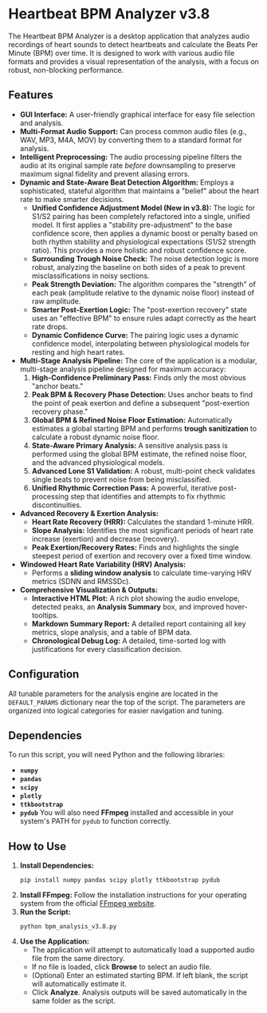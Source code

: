 # Heartbeat BPM Analyzer v3.8
The Heartbeat BPM Analyzer is a desktop application that analyzes audio recordings of heart sounds to detect heartbeats and calculate the Beats Per Minute (BPM) over time. It is designed to work with various audio file formats and provides a visual representation of the analysis, with a focus on robust, non-blocking performance.
## Features
- **GUI Interface:** A user-friendly graphical interface for easy file selection and analysis.
- **Multi-Format Audio Support:** Can process common audio files (e.g., WAV, MP3, M4A, MOV) by converting them to a standard format for analysis.
- **Intelligent Preprocessing:** The audio processing pipeline filters the audio at its original sample rate _before_ downsampling to preserve maximum signal fidelity and prevent aliasing errors.
- **Dynamic and State-Aware Beat Detection Algorithm:** Employs a sophisticated, stateful algorithm that maintains a "belief" about the heart rate to make smarter decisions.
    - **Unified Confidence Adjustment Model (New in v3.8):** The logic for S1/S2 pairing has been completely refactored into a single, unified model. It first applies a "stability pre-adjustment" to the base confidence score, then applies a dynamic boost or penalty based on both rhythm stability and physiological expectations (S1/S2 strength ratio). This provides a more holistic and robust confidence score.
    - **Surrounding Trough Noise Check:** The noise detection logic is more robust, analyzing the baseline on both sides of a peak to prevent misclassifications in noisy sections.
    - **Peak Strength Deviation:** The algorithm compares the "strength" of each peak (amplitude relative to the dynamic noise floor) instead of raw amplitude.
    - **Smarter Post-Exertion Logic:** The "post-exertion recovery" state uses an "effective BPM" to ensure rules adapt correctly as the heart rate drops.
    - **Dynamic Confidence Curve:** The pairing logic uses a dynamic confidence model, interpolating between physiological models for resting and high heart rates.
- **Multi-Stage Analysis Pipeline:** The core of the application is a modular, multi-stage analysis pipeline designed for maximum accuracy:
    1. **High-Confidence Preliminary Pass:** Finds only the most obvious "anchor beats."
    2. **Peak BPM & Recovery Phase Detection:** Uses anchor beats to find the point of peak exertion and define a subsequent "post-exertion recovery phase."
    3. **Global BPM & Refined Noise Floor Estimation:** Automatically estimates a global starting BPM and performs **trough sanitization** to calculate a robust dynamic noise floor.
    4. **State-Aware Primary Analysis:** A sensitive analysis pass is performed using the global BPM estimate, the refined noise floor, and the advanced physiological models.
    5. **Advanced Lone S1 Validation:** A robust, multi-point check validates single beats to prevent noise from being misclassified.
    6. **Unified Rhythmic Correction Pass:** A powerful, iterative post-processing step that identifies and attempts to fix rhythmic discontinuities.
- **Advanced Recovery & Exertion Analysis:**
    - **Heart Rate Recovery (HRR):** Calculates the standard 1-minute HRR.
    - **Slope Analysis:** Identifies the most significant periods of heart rate increase (exertion) and decrease (recovery).
    - **Peak Exertion/Recovery Rates:** Finds and highlights the single steepest period of exertion and recovery over a fixed time window.
- **Windowed Heart Rate Variability (HRV) Analysis:**
    - Performs a **sliding window analysis** to calculate time-varying HRV metrics (SDNN and RMSSDc).
- **Comprehensive Visualization & Outputs:**
    - **Interactive HTML Plot:** A rich plot showing the audio envelope, detected peaks, an **Analysis Summary** box, and improved hover-tooltips.
    - **Markdown Summary Report:** A detailed report containing all key metrics, slope analysis, and a table of BPM data.
    - **Chronological Debug Log:** A detailed, time-sorted log with justifications for every classification decision.
## Configuration
All tunable parameters for the analysis engine are located in the `DEFAULT_PARAMS` dictionary near the top of the script. The parameters are organized into logical categories for easier navigation and tuning.
## Dependencies
To run this script, you will need Python and the following libraries:
- **`numpy`**
- **`pandas`**
- **`scipy`**
- **`plotly`**
- **`ttkbootstrap`**
- **`pydub`**
You will also need **FFmpeg** installed and accessible in your system's PATH for `pydub` to function correctly.
## How to Use
1. **Install Dependencies:**
    ```
    pip install numpy pandas scipy plotly ttkbootstrap pydub
    ```
2. **Install FFmpeg:** Follow the installation instructions for your operating system from the official [FFmpeg website](https://ffmpeg.org/download.html "null").
3. **Run the Script:**
    ```
    python bpm_analysis_v3.8.py
    ```
4. **Use the Application:**
    - The application will attempt to automatically load a supported audio file from the same directory.
    - If no file is loaded, click **Browse** to select an audio file.
    - (Optional) Enter an estimated starting BPM. If left blank, the script will automatically estimate it.
    - Click **Analyze**. Analysis outputs will be saved automatically in the same folder as the script.